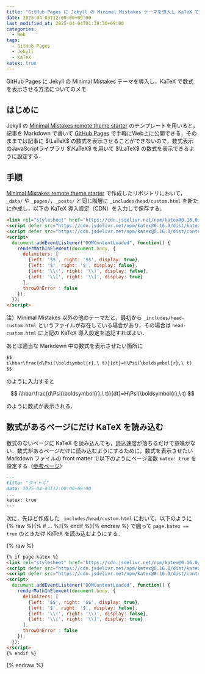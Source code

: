 ```yaml
---
title: "GitHub Pages に Jekyll の Minimal Mistakes テーマを導入し KaTeX で数式を表示させる方法"
date: 2025-04-03T12:00:00+09:00
last_modified_at: 2025-04-04T01:30:30+09:00
categories:
  - Web
tags:
  - GitHub Pages
  - Jekyll
  - KaTeX
katex: true
---
```


GitHub Pages に Jekyll の Minimal Mistakes テーマを導入し，KaTeX で数式を表示させる方法についてのメモ

## はじめに

Jekyll の [Minimal Mistakes remote theme starter](https://github.com/mmistakes/mm-github-pages-starter) のテンプレートを用いると，記事を Markdown で書いて [GitHub Pages](https://docs.github.com/ja/pages) で手軽にWeb上に公開できる．そのままでは記事に $\LaTeX$ の数式を表示させることができないので，数式表示のJavaScriptライブラリ $\KaTeX$ を用いて $\LaTeX$ の数式を表示できるように設定する．

## 手順

[Minimal Mistakes remote theme starter](https://github.com/mmistakes/mm-github-pages-starter) で作成したリポジトリにおいて，`_data/` や `_pages/`，`_posts/` と同じ階層に `_includes/head/custom.html` を新たに作成し，以下の KaTeX 導入設定（CDN）を入力して保存する．

```html
<link rel="stylesheet" href="https://cdn.jsdelivr.net/npm/katex@0.16.0/dist/katex.min.css" integrity="sha384-Xi8rHCmBmhbuyyhbI88391ZKP2dmfnOl4rT9ZfRI7mLTdk1wblIUnrIq35nqwEvC" crossorigin="anonymous">
<script defer src="https://cdn.jsdelivr.net/npm/katex@0.16.0/dist/katex.min.js" integrity="sha384-X/XCfMm41VSsqRNQgDerQczD69XqmjOOOwYQvr/uuC+j4OPoNhVgjdGFwhvN02Ja" crossorigin="anonymous"></script>
<script defer src="https://cdn.jsdelivr.net/npm/katex@0.16.0/dist/contrib/auto-render.min.js" integrity="sha384-+XBljXPPiv+OzfbB3cVmLHf4hdUFHlWNZN5spNQ7rmHTXpd7WvJum6fIACpNNfIR" crossorigin="anonymous" onload="renderMathInElement(document.body);"></script>
<script>
  document.addEventListener("DOMContentLoaded", function() {
    renderMathInElement(document.body, {
      delimiters: [
        {left: '$$', right: '$$', display: true},
        {left: '$', right: '$', display: false},
        {left: '\\(', right: '\\)', display: false},
        {left: '\\[', right: '\\]', display: true}
      ],
      throwOnError : false
    });
  });
</script>
```

注）Minimal Mistakes 以外の他のテーマだと，最初から `_includes/head-custom.html` というファイルが存在している場合があり，その場合は `head-custom.html` に上記の KaTeX 導入設定を追記すればよい．

あとは適当な Markdown 中の数式を表示させたい箇所に

```markdown
$$
i\hbar\frac{d\Psi(\boldsymbol{r},\ t)}{dt}=H\Psi(\boldsymbol{r},\ t)
$$
```
のように入力すると

$$
i\hbar\frac{d\Psi(\boldsymbol{r},\ t)}{dt}=H\Psi(\boldsymbol{r},\ t)
$$

のように数式が表示される．

## 数式があるページにだけ KaTeX を読み込む

数式のないページに KaTeX を読み込んでも，読込速度が落ちるだけで意味がない．数式があるページだけに読み込むようにするために，数式を表示させたい Markdown ファイルの front matter で以下のようにページ変数 `katex: true` を設定する（[参考ページ](https://tex2e.github.io/blog/latex/mathjax-to-katex)）

```markdown
---
title: "タイトル"
data: 2025-04-03T12:00:00+09:00
...
katex: true
---
```

次に，先ほど作成した `_includes/head/custom.html` において，以下のように {% raw %}{% if ... %}{% endif %}{% endraw %} で囲って `page.katex == true` のときだけ KaTeX を読み込むようにする．

{% raw %}
```html
{% if page.katex %}
<link rel="stylesheet" href="https://cdn.jsdelivr.net/npm/katex@0.16.0/dist/katex.min.css" integrity="sha384-Xi8rHCmBmhbuyyhbI88391ZKP2dmfnOl4rT9ZfRI7mLTdk1wblIUnrIq35nqwEvC" crossorigin="anonymous">
<script defer src="https://cdn.jsdelivr.net/npm/katex@0.16.0/dist/katex.min.js" integrity="sha384-X/XCfMm41VSsqRNQgDerQczD69XqmjOOOwYQvr/uuC+j4OPoNhVgjdGFwhvN02Ja" crossorigin="anonymous"></script>
<script defer src="https://cdn.jsdelivr.net/npm/katex@0.16.0/dist/contrib/auto-render.min.js" integrity="sha384-+XBljXPPiv+OzfbB3cVmLHf4hdUFHlWNZN5spNQ7rmHTXpd7WvJum6fIACpNNfIR" crossorigin="anonymous" onload="renderMathInElement(document.body);"></script>
<script>
  document.addEventListener("DOMContentLoaded", function() {
    renderMathInElement(document.body, {
      delimiters: [
        {left: '$$', right: '$$', display: true},
        {left: '$', right: '$', display: false},
        {left: '\\(', right: '\\)', display: false},
        {left: '\\[', right: '\\]', display: true}
      ],
      throwOnError : false
    });
  });
</script>
{% endif %}
```
{% endraw %}
